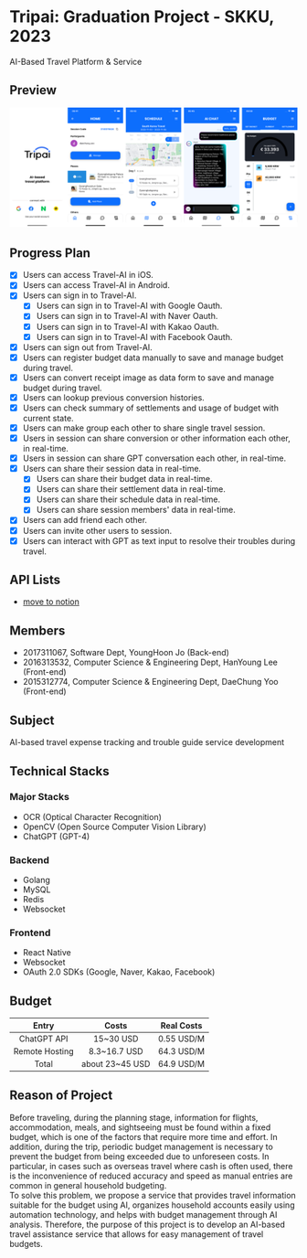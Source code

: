 # Tripai: Graduation Project - SKKU, 2023

AI-Based Travel Platform & Service

## Preview

![Preview](./assets/represents_img.png)

## Progress Plan

- [x] Users can access Travel-AI in iOS.
- [x] Users can access Travel-AI in Android.
- [x] Users can sign in to Travel-AI.
  - [x] Users can sign in to Travel-AI with Google Oauth.
  - [x] Users can sign in to Travel-AI with Naver Oauth.
  - [x] Users can sign in to Travel-AI with Kakao Oauth.
  - [x] Users can sign in to Travel-AI with Facebook Oauth.
- [x] Users can sign out from Travel-AI.
- [x] Users can register budget data manually to save and manage budget during travel.
- [x] Users can convert receipt image as data form to save and manage budget during travel.
- [x] Users can lookup previous conversion histories.
- [x] Users can check summary of settlements and usage of budget with current state.
- [x] Users can make group each other to share single travel session.
- [x] Users in session can share conversion or other information each other, in real-time.
- [x] Users in session can share GPT conversation each other, in real-time.
- [x] Users can share their session data in real-time.
  - [x] Users can share their budget data in real-time.
  - [x] Users can share their settlement data in real-time.
  - [x] Users can share their schedule data in real-time.
  - [x] Users can share session members' data in real-time.
- [x] Users can add friend each other.
- [x] Users can invite other users to session.
- [x] Users can interact with GPT as text input to resolve their troubles during travel.

## API Lists

- [move to notion](https://dear-knife-508.notion.site/New-API-265f13a33fcb4daba56197eeaa21bad2?pvs=4)

## Members

- 2017311067, Software Dept, YoungHoon Jo (Back-end)
- 2016313532, Computer Science & Engineering Dept, HanYoung Lee (Front-end)
- 2015312774, Computer Science & Engineering Dept, DaeChung Yoo (Front-end)

## Subject

AI-based travel expense tracking and trouble guide service development

## Technical Stacks

### Major Stacks

- OCR (Optical Character Recognition)
- OpenCV (Open Source Computer Vision Library)
- ChatGPT (GPT-4)

### Backend

- Golang
- MySQL
- Redis
- Websocket

### Frontend

- React Native
- Websocket
- OAuth 2.0 SDKs (Google, Naver, Kakao, Facebook)

## Budget

|     Entry      |      Costs      | Real Costs |
| :------------: | :-------------: | :--------: |
|  ChatGPT API   |    15~30 USD    | 0.55 USD/M |
| Remote Hosting |  8.3~16.7 USD   | 64.3 USD/M |
|     Total      | about 23~45 USD | 64.9 USD/M |

## Reason of Project

Before traveling, during the planning stage, information for flights,
accommodation, meals, and sightseeing must be found within a fixed budget,
which is one of the factors that require more time and effort. In addition,
during the trip, periodic budget management is necessary to prevent the
budget from being exceeded due to unforeseen costs. In particular, in cases
such as overseas travel where cash is often used, there is the inconvenience of
reduced accuracy and speed as manual entries are common in general
household budgeting.\
To solve this problem, we propose a service that provides travel information
suitable for the budget using AI, organizes household accounts easily using
automation technology, and helps with budget management through AI
analysis. Therefore, the purpose of this project is to develop an AI-based travel
assistance service that allows for easy management of travel budgets.
